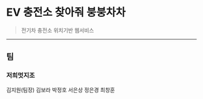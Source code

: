 # EV 충전소 찾아줘 붕붕차차

> 전기차 충전소 위치기반 웹서비스

------



## 팀

### 저희멋지조

김지원(팀장) 김보라 박정호 서은상 정은경 최창훈





